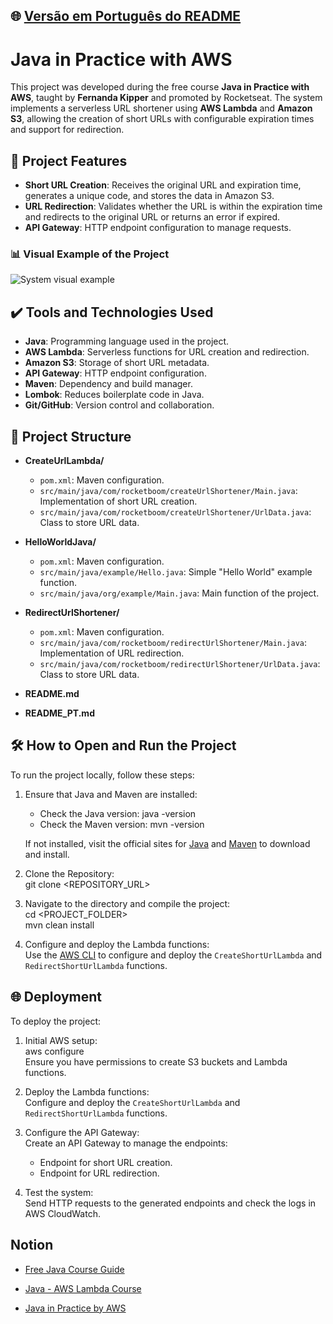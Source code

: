 ## 🌐 [Versão em Português do README](README.md)

# Java in Practice with AWS

This project was developed during the free course **Java in Practice with AWS**, taught by **Fernanda Kipper** and promoted by Rocketseat. The system implements a serverless URL shortener using **AWS Lambda** and **Amazon S3**, allowing the creation of short URLs with configurable expiration times and support for redirection.

## 🔨 Project Features

- **Short URL Creation**: Receives the original URL and expiration time, generates a unique code, and stores the data in Amazon S3.
- **URL Redirection**: Validates whether the URL is within the expiration time and redirects to the original URL or returns an error if expired.
- **API Gateway**: HTTP endpoint configuration to manage requests.

### 📊 Visual Example of the Project

![System visual example](https://metal-flea-041.notion.site/image/https%3A%2F%2Fprod-files-secure.s3.us-west-2.amazonaws.com%2F7e08ccba-1e15-4032-8025-5db6afff0a93%2Fb39e3ca4-fead-4100-a870-4fdd55322eec%2Fimage.drawio.png?table=block&id=11820141-41ff-80fe-971c-e69eccfdc5ec&spaceId=7e08ccba-1e15-4032-8025-5db6afff0a93&width=1420&userId=&cache=v2)

## ✔️ Tools and Technologies Used

- **Java**: Programming language used in the project.
- **AWS Lambda**: Serverless functions for URL creation and redirection.
- **Amazon S3**: Storage of short URL metadata.
- **API Gateway**: HTTP endpoint configuration.
- **Maven**: Dependency and build manager.
- **Lombok**: Reduces boilerplate code in Java.
- **Git/GitHub**: Version control and collaboration.

## 📁 Project Structure

- **CreateUrlLambda/**
    - `pom.xml`: Maven configuration.
    - `src/main/java/com/rocketboom/createUrlShortener/Main.java`: Implementation of short URL creation.
    - `src/main/java/com/rocketboom/createUrlShortener/UrlData.java`: Class to store URL data.

- **HelloWorldJava/**
    - `pom.xml`: Maven configuration.
    - `src/main/java/example/Hello.java`: Simple "Hello World" example function.
    - `src/main/java/org/example/Main.java`: Main function of the project.

- **RedirectUrlShortener/**
    - `pom.xml`: Maven configuration.
    - `src/main/java/com/rocketboom/redirectUrlShortener/Main.java`: Implementation of URL redirection.
    - `src/main/java/com/rocketboom/redirectUrlShortener/UrlData.java`: Class to store URL data.

- **README.md**
- **README_PT.md**

## 🛠️ How to Open and Run the Project

To run the project locally, follow these steps:

1. Ensure that Java and Maven are installed:
    - Check the Java version:
      java -version
    - Check the Maven version:
      mvn -version

   If not installed, visit the official sites for [Java](https://www.java.com/) and [Maven](https://maven.apache.org/) to download and install.

2. Clone the Repository:  
   git clone <REPOSITORY_URL>

3. Navigate to the directory and compile the project:  
   cd <PROJECT_FOLDER>  
   mvn clean install

4. Configure and deploy the Lambda functions:  
   Use the [AWS CLI](https://aws.amazon.com/cli/) to configure and deploy the `CreateShortUrlLambda` and `RedirectShortUrlLambda` functions.

## 🌐 Deployment

To deploy the project:

1. Initial AWS setup:  
   aws configure  
   Ensure you have permissions to create S3 buckets and Lambda functions.

2. Deploy the Lambda functions:  
   Configure and deploy the `CreateShortUrlLambda` and `RedirectShortUrlLambda` functions.

3. Configure the API Gateway:  
   Create an API Gateway to manage the endpoints:
    - Endpoint for short URL creation.
    - Endpoint for URL redirection.

4. Test the system:  
   Send HTTP requests to the generated endpoints and check the logs in AWS CloudWatch.

## Notion

- [Free Java Course Guide](https://efficient-sloth-d85.notion.site/Guia-do-curso-gratuito-de-Java-d19bee9b1e3049038f6cf828334821a6)

- [Java - AWS Lambda Course](https://efficient-sloth-d85.notion.site/Curso-Java-AWS-Lambda-725cedf305da44c69c847db4e3bad657)

- [Java in Practice by AWS](https://metal-flea-041.notion.site/Java-na-Pr-tica-by-AWS-1172014141ff8022a3e4ee81c99c2e57)
